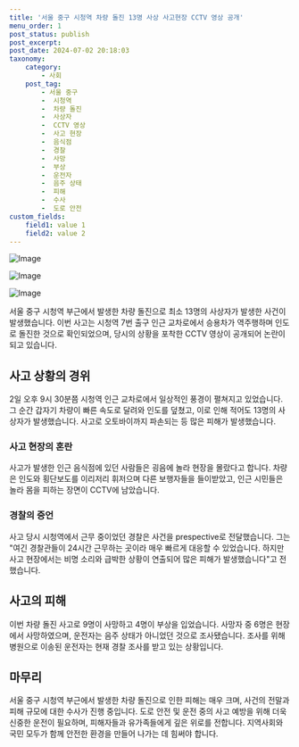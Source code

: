 ```yaml
---
title: '서울 중구 시청역 차량 돌진 13명 사상 사고현장 CCTV 영상 공개'
menu_order: 1
post_status: publish
post_excerpt: 
post_date: 2024-07-02 20:18:03
taxonomy:
    category:
        - 사회
    post_tag:
        - 서울 중구
        -  시청역
        -  차량 돌진
        -  사상자
        -  CCTV 영상
        -  사고 현장
        -  음식점
        -  경찰
        -  사망
        -  부상
        -  운전자
        -  음주 상태
        -  피해
        -  수사
        -  도로 안전
custom_fields:
    field1: value 1
    field2: value 2
---
```


![Image](https://imgnews.pstatic.net/image/421/2024/07/02/0007636495_001_20240702101813415.gif?type=w647)

![Image](https://imgnews.pstatic.net/image/421/2024/07/02/0007636495_002_20240702101813575.jpg?type=w647)

![Image](https://imgnews.pstatic.net/image/421/2024/07/02/0007636495_003_20240702101813651.jpg?type=w647)

서울 중구 시청역 부근에서 발생한 차량 돌진으로 최소 13명의 사상자가 발생한 사건이 발생했습니다. 이번 사고는 시청역 7번 출구 인근 교차로에서 승용차가 역주행하며 인도로 돌진한 것으로 확인되었으며, 당시의 상황을 포착한 CCTV 영상이 공개되어 논란이 되고 있습니다.
## 사고 상황의 경위
2일 오후 9시 30분쯤 시청역 인근 교차로에서 일상적인 풍경이 펼쳐지고 있었습니다. 그 순간 갑자기 차량이 빠른 속도로 달려와 인도를 덮쳤고, 이로 인해 적어도 13명의 사상자가 발생했습니다. 사고로 오토바이까지 파손되는 등 많은 피해가 발생했습니다.
### 사고 현장의 혼란
사고가 발생한 인근 음식점에 있던 사람들은 굉음에 놀라 현장을 몰랐다고 합니다. 차량은 인도와 횡단보도를 이리저리 휘저으며 다른 보행자들을 들이받았고, 인근 시민들은 놀라 몸을 피하는 장면이 CCTV에 남았습니다.
### 경찰의 증언
사고 당시 시청역에서 근무 중이었던 경찰은 사건을 prespective로 전달했습니다. 그는 "여긴 경찰관들이 24시간 근무하는 곳이라 매우 빠르게 대응할 수 있었습니다. 하지만 사고 현장에서는 비명 소리와 급박한 상황이 연출되어 많은 피해가 발생했습니다"고 전했습니다.
## 사고의 피해
이번 차량 돌진 사고로 9명이 사망하고 4명이 부상을 입었습니다. 사망자 중 6명은 현장에서 사망하였으며, 운전자는 음주 상태가 아니었던 것으로 조사됐습니다. 조사를 위해 병원으로 이송된 운전자는 현재 경찰 조사를 받고 있는 상황입니다.
## 마무리
서울 중구 시청역 부근에서 발생한 차량 돌진으로 인한 피해는 매우 크며, 사건의 전말과 피해 규모에 대한 수사가 진행 중입니다. 도로 안전 및 운전 중의 사고 예방을 위해 더욱 신중한 운전이 필요하며, 피해자들과 유가족들에게 깊은 위로를 전합니다. 지역사회와 국민 모두가 함께 안전한 환경을 만들어 나가는 데 힘써야 합니다.
